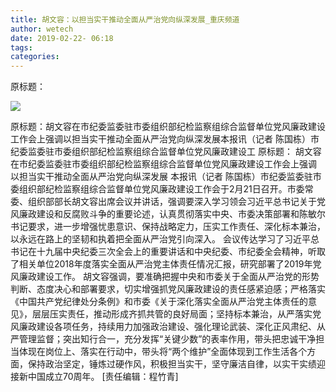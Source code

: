 ```yaml
---
title: 胡文容：以担当实干推动全面从严治党向纵深发展_重庆频道
author: wetech
date: 2019-02-22- 06:18
tags: 
categories: 
---
```

原标题：
<!-- more -->
                
<img align="center" border="0" src="http://p2.ifengimg.com/a/2016/0810/204c433878d5cf9size1_w16_h16.png" />
                
            
原标题：胡文容在市纪委监委驻市委组织部纪检监察组综合监督单位党风廉政建设工作会上强调以担当实干推动全面从严治党向纵深发展本报讯（记者 陈国栋）市纪委监委驻市委组织部纪检监察组综合监督单位党风廉政建设工
原标题：
胡文容在市纪委监委驻市委组织部纪检监察组综合监督单位党风廉政建设工作会上强调
以担当实干推动全面从严治党向纵深发展
本报讯（记者 陈国栋）市纪委监委驻市委组织部纪检监察组综合监督单位党风廉政建设工作会于2月21日召开。市委常委、组织部部长胡文容出席会议并讲话，强调要深入学习领会习近平总书记关于党风廉政建设和反腐败斗争的重要论述，认真贯彻落实中央、市委决策部署和陈敏尔书记要求，进一步增强忧患意识、保持战略定力，压实工作责任、深化标本兼治，以永远在路上的坚韧和执着把全面从严治党引向深入。
会议传达学习了习近平总书记在十九届中央纪委三次全会上的重要讲话和中央纪委、市纪委全会精神，听取了相关单位2018年度落实全面从严治党主体责任情况汇报，研究部署了2019年党风廉政建设工作。
胡文容强调，要准确把握中央和市委关于全面从严治党的形势判断、态度决心和部署要求，切实增强抓党风廉政建设的责任感紧迫感；严格落实《中国共产党纪律处分条例》和市委《关于深化落实全面从严治党主体责任的意见》，层层压实责任，推动形成齐抓共管的良好局面；坚持标本兼治，从严落实党风廉政建设各项任务，持续用力加强政治建设、强化理论武装、深化正风肃纪、从严管理监督；突出知行合一，充分发挥“关键少数”的表率作用，带头把忠诚干净担当体现在岗位上、落实在行动中，带头将“两个维护”全面体现到工作生活各个方面，保持政治坚定，锤炼过硬作风，积极担当实干，坚守廉洁自律，以实干实绩迎接新中国成立70周年。
[责任编辑：程竹青]
            
